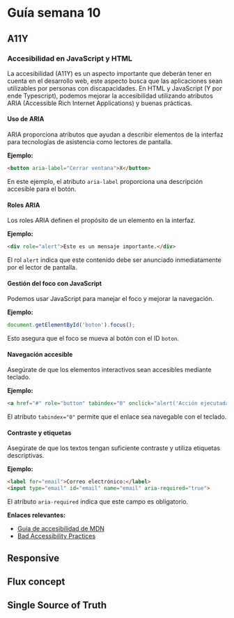 # Guía semana 10

## A11Y
### Accesibilidad en JavaScript y HTML

La accesibilidad (A11Y) es un aspecto importante que deberán tener en cuenta en el desarrollo web, este aspecto busca que las aplicaciones sean utilizables por personas con discapacidades. En HTML y JavaScript (Y por ende Typescript), podemos mejorar la accesibilidad utilizando atributos ARIA (Accessible Rich Internet Applications) y buenas prácticas.

#### Uso de ARIA
ARIA proporciona atributos que ayudan a describir elementos de la interfaz para tecnologías de asistencia como lectores de pantalla.

**Ejemplo:**
```html
<button aria-label="Cerrar ventana">X</button>
```
En este ejemplo, el atributo `aria-label` proporciona una descripción accesible para el botón.

#### Roles ARIA
Los roles ARIA definen el propósito de un elemento en la interfaz.

**Ejemplo:**
```html
<div role="alert">Este es un mensaje importante.</div>
```
El rol `alert` indica que este contenido debe ser anunciado inmediatamente por el lector de pantalla.

#### Gestión del foco con JavaScript
Podemos usar JavaScript para manejar el foco y mejorar la navegación.

**Ejemplo:**
```javascript
document.getElementById('boton').focus();
```
Esto asegura que el foco se mueva al botón con el ID `boton`.

#### Navegación accesible
Asegúrate de que los elementos interactivos sean accesibles mediante teclado.

**Ejemplo:**
```html
<a href="#" role="button" tabindex="0" onclick="alert('Acción ejecutada')">Haz clic aquí</a>
```
El atributo `tabindex="0"` permite que el enlace sea navegable con el teclado.

#### Contraste y etiquetas
Asegúrate de que los textos tengan suficiente contraste y utiliza etiquetas descriptivas.

**Ejemplo:**
```html
<label for="email">Correo electrónico:</label>
<input type="email" id="email" name="email" aria-required="true">
```
El atributo `aria-required` indica que este campo es obligatorio.

**Enlaces relevantes:**
- [Guía de accesibilidad de MDN](https://developer.mozilla.org/es/docs/Learn/Accessibility)
- [Bad Accessibility Practices](https://www.accessibility-developer-guide.com/knowledge/aria/bad-practices/)

## Responsive

## Flux concept

## Single Source of Truth 